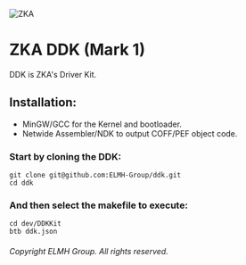 <!-- README of ZKA 1 -->

![ZKA](res/zka.svg)

# ZKA DDK (Mark 1)

DDK is ZKA's Driver Kit.

## Installation:

- MinGW/GCC for the Kernel and bootloader.
- Netwide Assembler/NDK to output COFF/PEF object code.

### Start by cloning the DDK:

```
git clone git@github.com:ELMH-Group/ddk.git
cd ddk
```

### And then select the makefile to execute:

```
cd dev/DDKKit
btb ddk.json
```

###### Copyright ELMH Group. All rights reserved.
